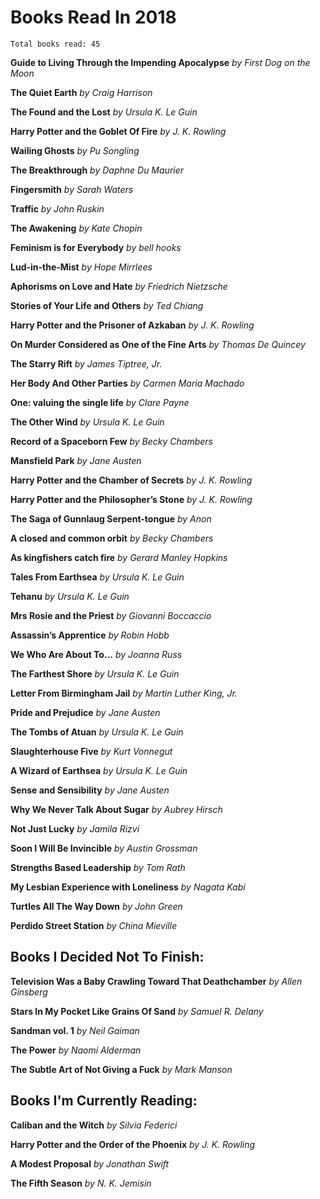 # Books Read In 2018
`Total books read: 45`


**Guide to Living Through the Impending Apocalypse**
*by First Dog on the Moon*

**The Quiet Earth**
*by Craig Harrison*

**The Found and the Lost**
*by Ursula K. Le Guin*

**Harry Potter and the Goblet Of Fire**
*by J. K. Rowling*

**Wailing Ghosts**
*by Pu Songling*

**The Breakthrough**
*by Daphne Du Maurier*

**Fingersmith**
*by Sarah Waters*

**Traffic**
*by John Ruskin*

**The Awakening**
*by Kate Chopin*

**Feminism is for Everybody**
*by bell hooks*

**Lud-in-the-Mist**
*by Hope Mirrlees*

**Aphorisms on Love and Hate**
*by Friedrich Nietzsche*

**Stories of Your Life and Others**
*by Ted Chiang*

**Harry Potter and the Prisoner of Azkaban**
*by J. K. Rowling*

**On Murder Considered as One of the Fine Arts**
*by Thomas De Quincey*

**The Starry Rift**
*by James Tiptree, Jr.*

**Her Body And Other Parties**
*by Carmen Maria Machado*

**One: valuing the single life**
*by Clare Payne*

**The Other Wind**
*by Ursula K. Le Guin*

**Record of a Spaceborn Few**
*by Becky Chambers*

**Mansfield Park**
*by Jane Austen*

**Harry Potter and the Chamber of Secrets**
*by J. K. Rowling*

**Harry Potter and the Philosopher’s Stone**
*by J. K. Rowling*

**The Saga of Gunnlaug Serpent-tongue**
*by Anon*

**A closed and common orbit**
*by Becky Chambers*

**As kingfishers catch fire**
*by Gerard Manley Hopkins*

**Tales From Earthsea**
*by Ursula K. Le Guin*

**Tehanu**
*by Ursula K. Le Guin*

**Mrs Rosie and the Priest**
*by Giovanni Boccaccio*

**Assassin’s Apprentice**
*by Robin Hobb*

**We Who Are About To...**
*by Joanna Russ*

**The Farthest Shore**
*by Ursula K. Le Guin*

**Letter From Birmingham Jail**
*by Martin Luther King, Jr.*

**Pride and Prejudice**
*by Jane Austen*

**The Tombs of Atuan**
*by Ursula K. Le Guin*

**Slaughterhouse Five**
*by Kurt Vonnegut*

**A Wizard of Earthsea**
*by Ursula K. Le Guin*

**Sense and Sensibility**
*by Jane Austen*

**Why We Never Talk About Sugar**
*by Aubrey Hirsch*

**Not Just Lucky**
*by Jamila Rizvi*

**Soon I Will Be Invincible**
*by Austin Grossman*

**Strengths Based Leadership**
*by Tom Rath*

**My Lesbian Experience with Loneliness**
*by Nagata Kabi*

**Turtles All The Way Down**
*by John Green*

**Perdido Street Station**
*by China Mieville*

## Books I Decided Not To Finish:

**Television Was a Baby Crawling Toward That Deathchamber**
*by Allen Ginsberg*

**Stars In My Pocket Like Grains Of Sand**
*by Samuel R. Delany*

**Sandman vol. 1**
*by Neil Gaiman*

**The Power**
*by Naomi Alderman*

**The Subtle Art of Not Giving a Fuck**
*by Mark Manson*

## Books I'm Currently Reading:

**Caliban and the Witch**
*by Silvia Federici*

**Harry Potter and the Order of the Phoenix**
*by J. K. Rowling*

**A Modest Proposal**
*by Jonathan Swift*

**The Fifth Season**
*by N. K. Jemisin*

